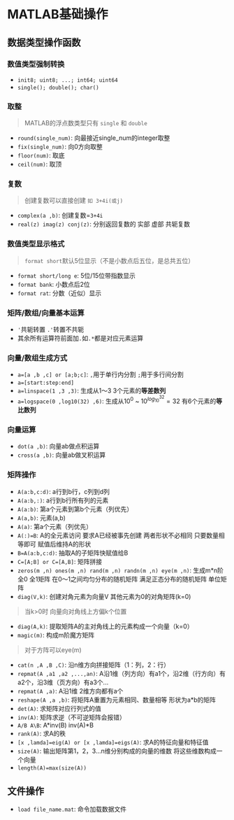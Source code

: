 # MATLAB基础操作
## 数据类型操作函数

### 数值类型强制转换
* `init8; uint8; ...; int64; uint64`
* `single(); double(); char()`

### 取整
> MATLAB的浮点数类型只有 `single` 和 `double`

* `round(single_num)`: 向最接近single_num的integer取整
* `fix(single_num)`: 向0方向取整
* `floor(num)`: 取底
* `ceil(num)`: 取顶

### 复数
> 创建复数可以直接创建 `如 3+4i(或j)`

* `complex(a ,b)`: 创建复数=`3+4i`
* `real(z) imag(z) conj(z)`: 分别返回复数的 实部 虚部 共轭复数

### 数值类型显示格式
> `format short`默认5位显示（不是小数点后五位，是总共五位）

* `format short/long e`: 5位/15位带指数显示
* `format bank`: 小数点后2位
* `format rat`: 分数（近似）显示

### 矩阵/数组/向量基本运算
* `'`共轭转置  `.'`转置不共轭
* 其余所有运算符前面加`.`如`.*`都是对应元素运算

### 向量/数组生成方式
* `a=[a ,b ,c] or [a;b;c]`: `,`用于单行内分割 `;`用于多行间分割
* `a=[start:step:end]`
* `a=linspace(1 ,3 ,3)`: 生成从1～3 3个元素的**等差数列**
* `a=logspace(0 ,log10(32) ,6)`: 生成从$10^{0}$ ~ $10^{log_{10}^{32}}=32$ 有6个元素的**等比数列**

### 向量运算
* `dot(a ,b)`: 向量ab做点积运算
* `cross(a ,b)`: 向量ab做叉积运算

### 矩阵操作
* `A(a:b,c:d)`: a行到b行，c列到d列
* `A(a:b,:)`: a行到b行所有列的元素
* `A(a:b)`: 第a个元素到第b个元素（列优先）
* `A(a,b)`: 元素(a,b)
* `A(a)`: 第a个元素（列优先）
* `A(:)=B`: A的全元素访问 要求A已经被事先创建 两者形状不必相同 只要数量相等即可 赋值后维持A的形状
* `B=A(a:b,c:d)`: 抽取A的子矩阵快赋值给B
* `C=[A;B] or C=[A,B]`: 矩阵拼接
* `zeros(m ,n) ones(m ,n) rand(m ,n) randn(m ,n) eye(m ,n)`: 生成m*n阶全0 全1矩阵 在0～1之间均匀分布的随机矩阵 满足正态分布的随机矩阵 单位矩阵
* `diag(V,k)`: 创建对角元素为向量V 其他元素为0的对角矩阵(k=0)
> 当k>0时 向量向对角线上方偏k个位置

* `diag(A,k)`: 提取矩阵A的主对角线上的元素构成一个向量（k=0）
* `magic(m)`: 构成m阶魔方矩阵

> 对于方阵可以eye(m)  

* `cat(n ,A ,B ,C)`: 沿n维方向拼接矩阵（1：列，2：行）  
* `repmat(A ,a1 ,a2 ,...,an)`: A沿1维（列方向）有a1个，沿2维（行方向）有a2个，沿3维（页方向）有a3个...
* `repmat(A ,a)`: A沿1维 2维方向都有a个
* `reshape(A ,a ,b)`: 将矩阵A重置为元素相同、数量相等 形状为a*b的矩阵
* `det(A)`: 求矩阵对应行列式的值
* `inv(A)`: 矩阵求逆（不可逆矩阵会报错）
* `A/B A\B`: A*inv(B) inv(A)\*B
* `rank(A)`: 求A的秩
* `[x ,lamda]=eig(A) or [x ,lamda]=eigs(A)`: 求A的特征向量和特征值
* `size(A)`: 输出矩阵第1，2，3...n维分别构成的向量的维数 将这些维数构成一个向量
* `length(A)=max(size(A))`

## 文件操作
* `load file_name.mat`: 命令加载数据文件


